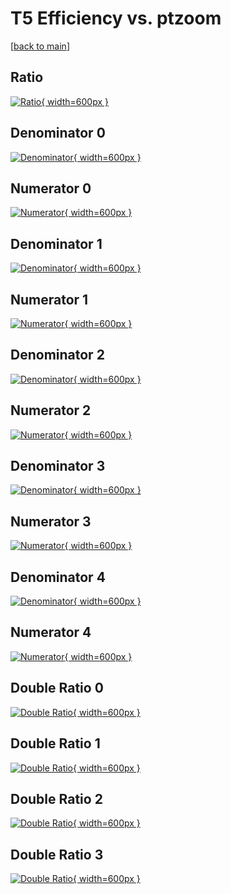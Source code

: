 # T5 Efficiency vs. ptzoom

[[back to main](./)]



## Ratio

[![Ratio](../mtv/var/T5_loweta_211_-1_eff_ptzoom.png){ width=600px }](../mtv/var/T5_loweta_211_-1_eff_ptzoom.pdf)

## Denominator 0

[![Denominator](../mtv/den/T5_loweta_211_-1_eff_ptzoom_den0.png){ width=600px }](../mtv/den/T5_loweta_211_-1_eff_ptzoom_den0.pdf)

## Numerator 0

[![Numerator](../mtv/num/T5_loweta_211_-1_eff_ptzoom_num0.png){ width=600px }](../mtv/num/T5_loweta_211_-1_eff_ptzoom_num0.pdf)

## Denominator 1

[![Denominator](../mtv/den/T5_loweta_211_-1_eff_ptzoom_den1.png){ width=600px }](../mtv/den/T5_loweta_211_-1_eff_ptzoom_den1.pdf)

## Numerator 1

[![Numerator](../mtv/num/T5_loweta_211_-1_eff_ptzoom_num1.png){ width=600px }](../mtv/num/T5_loweta_211_-1_eff_ptzoom_num1.pdf)

## Denominator 2

[![Denominator](../mtv/den/T5_loweta_211_-1_eff_ptzoom_den2.png){ width=600px }](../mtv/den/T5_loweta_211_-1_eff_ptzoom_den2.pdf)

## Numerator 2

[![Numerator](../mtv/num/T5_loweta_211_-1_eff_ptzoom_num2.png){ width=600px }](../mtv/num/T5_loweta_211_-1_eff_ptzoom_num2.pdf)

## Denominator 3

[![Denominator](../mtv/den/T5_loweta_211_-1_eff_ptzoom_den3.png){ width=600px }](../mtv/den/T5_loweta_211_-1_eff_ptzoom_den3.pdf)

## Numerator 3

[![Numerator](../mtv/num/T5_loweta_211_-1_eff_ptzoom_num3.png){ width=600px }](../mtv/num/T5_loweta_211_-1_eff_ptzoom_num3.pdf)

## Denominator 4

[![Denominator](../mtv/den/T5_loweta_211_-1_eff_ptzoom_den4.png){ width=600px }](../mtv/den/T5_loweta_211_-1_eff_ptzoom_den4.pdf)

## Numerator 4

[![Numerator](../mtv/num/T5_loweta_211_-1_eff_ptzoom_num4.png){ width=600px }](../mtv/num/T5_loweta_211_-1_eff_ptzoom_num4.pdf)

## Double Ratio 0

[![Double Ratio](../mtv/ratio/T5_loweta_211_-1_eff_ptzoom_ratio0.png){ width=600px }](../mtv/ratio/T5_loweta_211_-1_eff_ptzoom_ratio0.pdf)

## Double Ratio 1

[![Double Ratio](../mtv/ratio/T5_loweta_211_-1_eff_ptzoom_ratio1.png){ width=600px }](../mtv/ratio/T5_loweta_211_-1_eff_ptzoom_ratio1.pdf)

## Double Ratio 2

[![Double Ratio](../mtv/ratio/T5_loweta_211_-1_eff_ptzoom_ratio2.png){ width=600px }](../mtv/ratio/T5_loweta_211_-1_eff_ptzoom_ratio2.pdf)

## Double Ratio 3

[![Double Ratio](../mtv/ratio/T5_loweta_211_-1_eff_ptzoom_ratio3.png){ width=600px }](../mtv/ratio/T5_loweta_211_-1_eff_ptzoom_ratio3.pdf)

